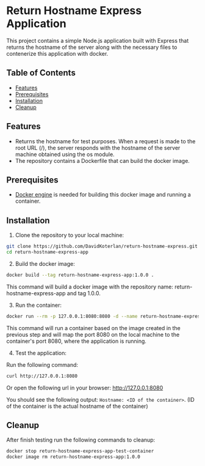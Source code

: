 # Return Hostname Express Application

This project contains a simple Node.js application built with Express that returns the hostname of the server along with the necessary files to contenerize this application with docker.

## Table of Contents
- [Features](#features)
- [Prerequisites](#prerequisites)
- [Installation](#Installation)
- [Cleanup](#Cleanup)

## Features
- Returns the hostname for test purposes. When a request is made to the root URL (/), the server responds with the hostname of the server machine obtained using the os module.
- The repository contains a Dockerfile that can build the docker image.

## Prerequisites
- [Docker engine](https://docs.docker.com/engine/install/) is needed for building this docker image and running a container.

## Installation
1. Clone the repository to your local machine:
```bash
git clone https://github.com/DavidKoterlan/return-hostname-express.git
cd return-hostname-express-app
```
2. Build the docker image:
```bash
docker build --tag return-hostname-express-app:1.0.0 .
```
This command will build a docker image with the repository name: return-hostname-express-app and tag 1.0.0.

3. Run the container:
```bash
docker run --rm -p 127.0.0.1:8080:8080 -d --name return-hostname-express-app-test-container return-hostname-express-app:1.0.0
```
This command will run a container based on the image created in the previous step and will map the port 8080 on the local machine to the container's port 8080, where the application is running.

4. Test the application:

Run the following command:
```bash
curl http://127.0.0.1:8080
```
Or open the following url in your browser: http://127.0.0.1:8080

You should see the following output: `Hostname: <ID of the container>`. (ID of the container is the actual hostname of the container)

## Cleanup

After finish testing run the following commands to cleanup:
```bash
docker stop return-hostname-express-app-test-container
docker image rm return-hostname-express-app:1.0.0
```
